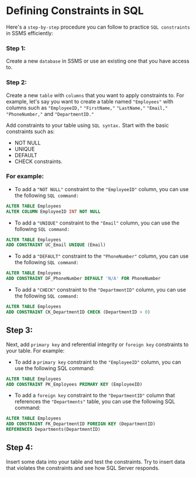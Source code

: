 # Defining Constraints in SQL

Here's a `step-by-step` procedure you can follow to practice `SQL constraints` in SSMS efficiently:

### Step 1:
Create a new `database` in SSMS or use an existing one that you have access to.
### Step 2:
Create a new `table` with `columns` that you want to apply constraints to. For example, let's say you want to create a table named `"Employees"` with columns such as `"EmployeeID,"` `"FirstName,"` `"LastName,"` `"Email,"` `"PhoneNumber,"` and `"DepartmentID."`

Add constraints to your table using `SQL syntax.` Start with the basic constraints such as:
- NOT NULL
- UNIQUE
- DEFAULT 
- CHECK constraints. 
### For example:

- To add a `"NOT NULL"` constraint to the `"EmployeeID"` column, you can use the following `SQL command:`

```sql
ALTER TABLE Employees
ALTER COLUMN EmployeeID INT NOT NULL
````

- To add a `"UNIQUE"` constraint to the `"Email"` column, you can use the following `SQL command:`
```sql
ALTER TABLE Employees
ADD CONSTRAINT UC_Email UNIQUE (Email)
````
- To add a `"DEFAULT"` constraint to the `"PhoneNumber"` column, you can use the following `SQL command:`
```sql
ALTER TABLE Employees
ADD CONSTRAINT DF_PhoneNumber DEFAULT 'N/A' FOR PhoneNumber
````
- To add a `"CHECK"` constraint to the `"DepartmentID"` column, you can use the following `SQL command:`
```sql
ALTER TABLE Employees
ADD CONSTRAINT CK_DepartmentID CHECK (DepartmentID > 0)
````
## Step 3:
Next, add `primary key` and referential integrity or `foreign key` constraints to your table.
 For example:
- To add a `primary key` constraint to the `"EmployeeID"` column, you can use the following SQL command:
```sql
ALTER TABLE Employees
ADD CONSTRAINT PK_Employees PRIMARY KEY (EmployeeID)
````

- To add a `foreign key` constraint to the `"DepartmentID"` column that references the `"Departments"` table, you can use the following SQL command:
```sql
ALTER TABLE Employees
ADD CONSTRAINT FK_DepartmentID FOREIGN KEY (DepartmentID)
REFERENCES Departments(DepartmentID)
````
## Step 4:
Insert some data into your table and test the constraints. Try to insert data that violates the constraints and see how SQL Server responds.
